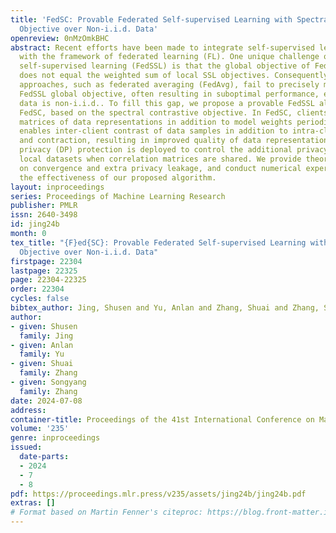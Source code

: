```yaml
---
title: 'FedSC: Provable Federated Self-supervised Learning with Spectral Contrastive
  Objective over Non-i.i.d. Data'
openreview: 0nMzOmkBHC
abstract: Recent efforts have been made to integrate self-supervised learning (SSL)
  with the framework of federated learning (FL). One unique challenge of federated
  self-supervised learning (FedSSL) is that the global objective of FedSSL usually
  does not equal the weighted sum of local SSL objectives. Consequently, conventional
  approaches, such as federated averaging (FedAvg), fail to precisely minimize the
  FedSSL global objective, often resulting in suboptimal performance, especially when
  data is non-i.i.d.. To fill this gap, we propose a provable FedSSL algorithm, named
  FedSC, based on the spectral contrastive objective. In FedSC, clients share correlation
  matrices of data representations in addition to model weights periodically, which
  enables inter-client contrast of data samples in addition to intra-client contrast
  and contraction, resulting in improved quality of data representations. Differential
  privacy (DP) protection is deployed to control the additional privacy leakage on
  local datasets when correlation matrices are shared. We provide theoretical analysis
  on convergence and extra privacy leakage, and conduct numerical experiments to justify
  the effectiveness of our proposed algorithm.
layout: inproceedings
series: Proceedings of Machine Learning Research
publisher: PMLR
issn: 2640-3498
id: jing24b
month: 0
tex_title: "{F}ed{SC}: Provable Federated Self-supervised Learning with Spectral Contrastive
  Objective over Non-i.i.d. Data"
firstpage: 22304
lastpage: 22325
page: 22304-22325
order: 22304
cycles: false
bibtex_author: Jing, Shusen and Yu, Anlan and Zhang, Shuai and Zhang, Songyang
author:
- given: Shusen
  family: Jing
- given: Anlan
  family: Yu
- given: Shuai
  family: Zhang
- given: Songyang
  family: Zhang
date: 2024-07-08
address:
container-title: Proceedings of the 41st International Conference on Machine Learning
volume: '235'
genre: inproceedings
issued:
  date-parts:
  - 2024
  - 7
  - 8
pdf: https://proceedings.mlr.press/v235/assets/jing24b/jing24b.pdf
extras: []
# Format based on Martin Fenner's citeproc: https://blog.front-matter.io/posts/citeproc-yaml-for-bibliographies/
---
```

